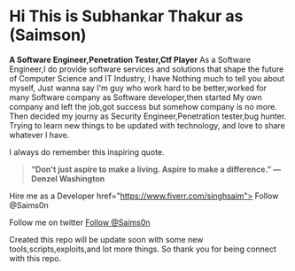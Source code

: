 # Hi This is Subhankar Thakur as (Saimson)
**A Software Engineer,Penetration Tester,Ctf Player**
As a Software Engineer,I do provide software services and solutions that shape the future of Computer Science and IT Industry,
I have Nothing much to tell you about myself,
Just wanna say I'm guy who work hard to be better,worked for many 
Software company as Software developer,then started My own company
and left the job,got success but somehow company is no more.
Then decided my journy as Security Engineer,Penetration tester,bug hunter.
Trying to learn new things to be updated with technology,
and love to share whatever I have.


I always do remember this inspiring quote.
> **“Don't just aspire to make a living. Aspire to make a difference.” 
                                               —Denzel Washington**


Hire me as a Developer
href="https://www.fiverr.com/singhsaim">
Follow @Saims0n</a>

Follow me on twitter
<a class="twitter-follow-button"
  href="https://twitter.com/saims0n">
Follow @Saims0n</a>
 
 


Created this repo will be update soon with some new tools,scripts,exploits,and lot more things.
  So thank you for being connect with this repo.
